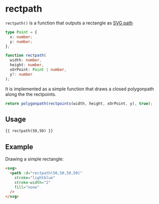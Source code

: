 # rectpath

`rectpath()` is a function that outputs a rectangle as [SVG path](https://developer.mozilla.org/en-US/docs/Web/SVG/Tutorial/Paths)

```ts
type Point = {
  x: number;
  y: number;
};

function rectpath(
  width: number,
  height: number,
  xOrPoint: Point | number,
  y?: number
);
```

It is implemented as a simple function that draws a closed <router-link to="/utils/path/polygonpath">polygonpath</router-link> along the the <router-link to="/utils/point/rectpoints">rectpoints</router-link>.

```ts
return polygonpath(rectpoints(width, height, xOrPoint, y), true);
```

## Usage

```md
{{ rectpath(50,50) }}
```

## Example

Drawing a simple rectangle:

```md
<svg>
  <path :d="rectpath(50,50,50,50)"
    stroke="lightblue"
    stroke-width="2"
    fill="none"
  />
</svg>
```
